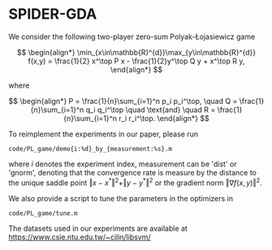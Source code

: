 # SPIDER-GDA

We consider the following two-player zero-sum Polyak-Łojasiewicz game 

$$
\begin{align*}
\min_{x\in\mathbb{R}^{d}}\max_{y\in\mathbb{R}^{d}} f(x,y) = \frac{1}{2} x^\top P x  - \frac{1}{2}y^\top Q  y + x^\top R  y,
\end{align*}
$$

where

$$
\begin{align*}
P = \frac{1}{n}\sum_{i=1}^n p_i p_i^\top, \quad
Q = \frac{1}{n}\sum_{i=1}^n q_i q_i^\top \quad \text{and} \quad
R = \frac{1}{n}\sum_{i=1}^n r_i r_i^\top.
\end{align*}
$$

To reimplement the experiments in our paper, please run 

```
code/PL_game/demo{i:%d}_by_{measurement:%s}.m
```
where $i$ denotes the experiment index, measurement can be 'dist' or 'gnorm', denoting that the convergence rate is measure by the distance to the unique saddle point $\Vert x - x^{\ast} \Vert^2 + \Vert y - y^{\ast} \Vert^2$ or the gradient norm $\Vert \nabla f(x,y) \Vert^2$.

We also provide a script to tune the parameters in the optimizers in

```
code/PL_game/tune.m
```

The datasets used in our experiments are available at https://www.csie.ntu.edu.tw/~cjlin/libsvm/
